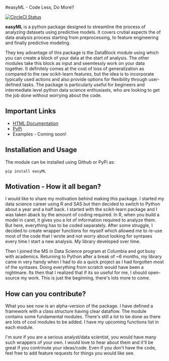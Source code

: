 #easyML - Code Less, Do More!!

[![CircleCI Status](https://circleci.com/gh/aarshayj/easyML.svg?style=shield&circle-token=:circle-token)](https://circleci.com/gh/aarshayj/easyML/tree/master)

**easyML** is a python package designed to streamline the process of analyzing datasets using predictive models. It covers crutial aspects the of data analysis process starting from preprocessing, to feature engineering and finally predictive modeling.

They key advantage of this package is the DataBlock module using which you can create a block of your data at the start of analysis. The other modules take this block as input and seemlessly work on your data together. It definitely comes at the cost of loss of generalization as compared to the raw scikit-learn features, but the idea is to incorporate typically used actions and also provide options for flexibility through user-defined tasks. The package is particularly useful for begineers and intermediate level python data science enthusiasts, who are looking to get the job done without worrying about the code.

## Important Links
* [HTML Documentation](https://aarshayj.github.io/easyML/)
* [PyPi](https://pypi.python.org/pypi/easyML/0.1.0)
* Examples - Coming soon!

## Installation and Usage
The module can be installed using Github or PyPi as:
```
pip install easyML
```

## Motivation - How it all began?

I would like to share my motivation behind making this package. I started my data science career using R and SAS but then decided to switch to Python about a year and a half back. I started with the scikit-learn package and I was taken aback by the amount of coding required. In R, when you build a model in caret, it gives you a lot of information required to analyze them. But here, everything has to be coded separately. After some struggle, I decided to create wrapper functions for myself which allowed me to re-use most of the code that I wrote and not worry about looking for syntaxes every time I start a new analysis. My library developed over time.

Then I joined the MS in Data Science program at Columbia and got busy with academics. Returning to Python after a break of ~6 months, my library came in very handy when I had to do a quick project as I had forgotten most of the syntaxes. Doing everything from scratch would have been a nightmare. Its then that I realized that if its so useful for me, I should open-source my work. This is just the beginning, there's lots more to come. 

## How can you contribute?

What you see now is an alpha-version of the package. I have defined a framework with a class structure having clear dataflow. The module contains some fundamental modules. There's still a lot to be done as there are lots of cool modules to be added. I have my upcoming functions list in each module.

I'm sure if you are a serious analyst/data scientist, you would have many such wrappers of your own. I would love to hear about them and it'll be great if you contrinute your ideas/code. Even if you don't have the code, feel free to add feature requests for things you would like see.
